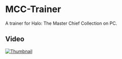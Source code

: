 # MCC-Trainer

A trainer for Halo: The Master Chief Collection on PC.

## Video
[![Thumbnail](https://i.ytimg.com/vi/f68i9GXJw9k/hqdefault.jpg)](https://www.youtube.com/watch?v=f68i9GXJw9k)
